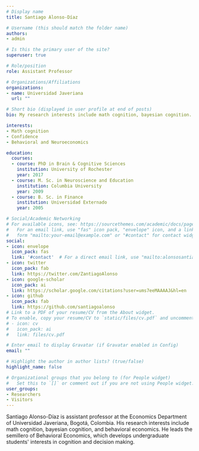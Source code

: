 ```yaml
---
# Display name
title: Santiago Alonso-Díaz

# Username (this should match the folder name)
authors:
- admin

# Is this the primary user of the site?
superuser: true

# Role/position
role: Assistant Professor 

# Organizations/Affiliations
organizations:
- name: Universidad Javeriana
  url: ""

# Short bio (displayed in user profile at end of posts)
bio: My research interests include math cognition, bayesian cognition.

interests:
- Math cognition
- Confidence
- Behavioral and Neuroeconomics

education:
  courses:
  - course: PhD in Brain & Cognitive Sciences
    institution: University of Rochester
    year: 2017
  - course: M. Sc. in Neuroscience and Education
    institution: Columbia University
    year: 2009
  - course: B. Sc. in Finance
    institution: Universidad Externado
    year: 2005

# Social/Academic Networking
# For available icons, see: https://sourcethemes.com/academic/docs/page-builder/#icons
#   For an email link, use "fas" icon pack, "envelope" icon, and a link in the
#   form "mailto:your-email@example.com" or "#contact" for contact widget.
social:
- icon: envelope
  icon_pack: fas
  link: '#contact'  # For a direct email link, use "mailto:alonsosantiago@javeriana.edu.co.
- icon: twitter
  icon_pack: fab
  link: https://twitter.com/ZantiagoAlonso
- icon: google-scholar
  icon_pack: ai
  link: https://scholar.google.com/citations?user=ums7eeMAAAAJ&hl=en
- icon: github
  icon_pack: fab
  link: https://github.com/santiagoalonso
# Link to a PDF of your resume/CV from the About widget.
# To enable, copy your resume/CV to `static/files/cv.pdf` and uncomment the lines below.
# - icon: cv
#   icon_pack: ai
#   link: files/cv.pdf

# Enter email to display Gravatar (if Gravatar enabled in Config)
email: ""

# Highlight the author in author lists? (true/false)
highlight_name: false

# Organizational groups that you belong to (for People widget)
#   Set this to `[]` or comment out if you are not using People widget.
user_groups:
- Researchers
- Visitors
---
```


Santiago Alonso-Díaz is assistant professor at the Economics Department of Universidad Javeriana, Bogotá, Colombia. His research interests include math cognition, bayesian cognition, and behavioral economics. He leads the semillero of Behavioral Economics, which develops undergraduate students' interests in cognition and decision making.


